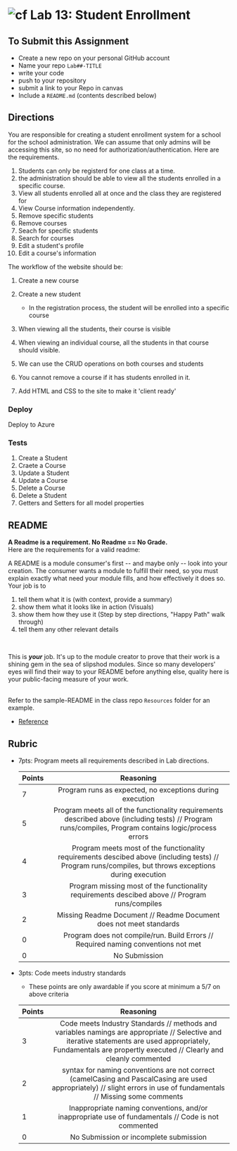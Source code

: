 ![cf](http://i.imgur.com/7v5ASc8.png) Lab 13: Student Enrollment
=====================================

## To Submit this Assignment
- Create a new repo on your personal GitHub account
- Name your repo `Lab##-TITLE`
- write your code
- push to your repository
- submit a link to your Repo in canvas
- Include a `README.md` (contents described below)

## Directions

You are responsible for creating a student enrollment system for a school for the school administration. We can assume that 
only admins will be accessing this site, so no need for authorization/authentication. Here are the requirements.

1. Students can only be registerd for one class at a time. 
1. the administration should be able to view all the students enrolled in a specific course. 
1. View all students enrolled all at once and the class they are registered for
1. View Course information independently. 
1. Remove specific students
1. Remove courses
1. Seach for specific students
1. Search for courses
1. Edit a student's profile
1. Edit a course's information

The workflow of the website should be:
1. Create a new course
1. Create a new student
	- In the registration process, the student will be enrolled into a specific course 
1. When viewing all the students, their course is visible
1. When viewing an individual course, all the students in that course should visible.
1. We can use the CRUD operations on both courses and students
1. You cannot remove a course if it has students enrolled in it. 

1. Add HTML and CSS to the site to make it 'client ready'

### Deploy
Deploy to Azure

### Tests
1. Create a Student
2. Craete a Course
3. Update a Student
4. Update a Course
5. Delete a Course
6. Delete a Student
7. Getters and Setters for all model properties

## README

**A Readme is a requirement. No Readme == No Grade.** <br /> 
Here are the requirements for a valid readme: <br />

A README is a module consumer's first -- and maybe only -- look into your creation. The consumer wants a module to fulfill their need, so you must explain exactly what need your module fills, and how effectively it does so.
<br />
Your job is to

1. tell them what it is (with context, provide a summary)
2. show them what it looks like in action (Visuals)
3. show them how they use it (Step by step directions, "Happy Path" walk through)
4. tell them any other relevant details
<br />

This is ***your*** job. It's up to the module creator to prove that their work is a shining gem in the sea of slipshod modules. Since so many developers' eyes will find their way to your README before anything else, quality here is your public-facing measure of your work.

<br /> Refer to the sample-README in the class repo `Resources` folder for an example. 
- [Reference](https://github.com/noffle/art-of-readme)

## Rubric
- 7pts: Program meets all requirements described in Lab directions.

	Points  | Reasoning | 
	 ------------ | :-----------: | 
	7       | Program runs as expected, no exceptions during execution |
	5       | Program meets all of the  functionality requirements described above (including tests) // Program runs/compiles, Program contains logic/process errors|
	4       | Program meets most of the functionality requirements descibed above (including tests)  // Program runs/compiles, but throws exceptions during execution |
	3       | Program missing most of the functionality requirements descibed above // Program runs/compiles |
	2       | Missing Readme Document // Readme Document does not meet standards |
	0       | Program does not compile/run. Build Errors // Required naming conventions not met |
	0       | No Submission |

- 3pts: Code meets industry standards
	- These points are only awardable if you score at minimum a 5/7 on above criteria

	Points  | Reasoning | 
	 ------------ | :-----------: | 
	3       | Code meets Industry Standards // methods and variables namings are appropriate // Selective and iterative statements are used appropriately, Fundamentals are propertly executed // Clearly and cleanly commented |
	2       | syntax for naming conventions are not correct (camelCasing and PascalCasing are used appropriately) // slight errors in use of fundamentals // Missing some comments |
	1       | Inappropriate naming conventions, and/or inappropriate use of fundamentals // Code is not commented  |
	0       | No Submission or incomplete submission |


